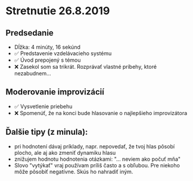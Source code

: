 # Stretnutie 26.8.2019

## Predsedanie
- Dĺžka: 4 minúty, 16 sekúnd
- ✅ Predstavenie vzdelávacieho systému
- ✅ Úvod prepojený s témou
- ❌ Zasekol som sa trikrát. Rozprávať vlastné príbehy, ktoré nezabudnem...

## Moderovanie improvizácií
- ✅ Vysvetlenie priebehu
- ❌ Spomenúť, že na konci bude hlasovanie o najlepšieho improvizátora

## Ďalšie tipy (z minula):
- pri hodnotení dávaj príklady, napr. nepovedať, že tvoj hlas pôsobí plocho, ale aj ako zmeniť dynamiku hlasu
- znižujem hodnotu hodnotenia otázkami: "... neviem ako počuť mňa"
- Slovo "vytýkať" vraj používam príliš často a s obľubou. Pre niekoho môže pôsobiť negatívne. Skús ho nahradiť iným.